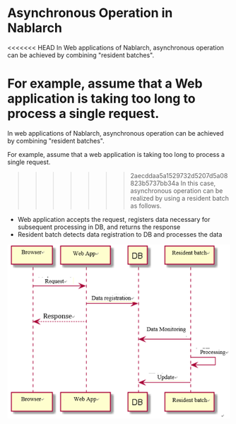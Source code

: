 # Asynchronous Operation in Nablarch

<<<<<<< HEAD
In Web applications of Nablarch, asynchronous operation can be achieved by combining "resident batches".

For example, assume that a Web application is taking too long to process a single request.
=======
In web applications of Nablarch, asynchronous operation can be achieved by combining "resident batches".

For example, assume that a web application is taking too long to process a single request.
>>>>>>> 2aecddaa5a1529732d5207d5a08823b5737bb34a
In this case, asynchronous operation can be realized by using a resident batch as follows.

- Web application accepts the request, registers data necessary for subsequent processing in DB, and returns the response
- Resident batch detects data registration to DB and processes the data


![sequence](./nablarch-async-pattern.png)
